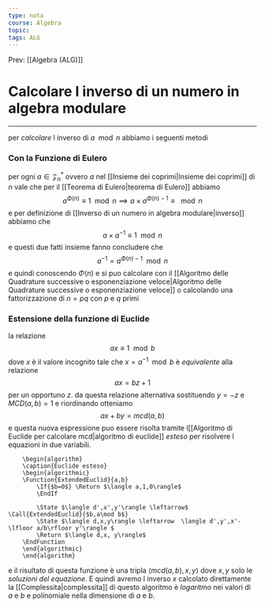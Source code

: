 ```yaml
---
type: nota
course: Algebra
topic: 
tags: ALG
---
```


Prev: [[Algebra (ALG)]]

# Calcolare l inverso di un numero in algebra modulare
---
per _calcolare_ l inverso di $a \mod n$ abbiamo i seguenti metodi 

### Con la Funzione di Eulero
per ogni $a\in \mathcal{Z}_{n}^{*}$ ovvero $a$ nel [[Insieme dei coprimi|Insieme dei coprimi]] di $n$
vale che per il [[Teorema di Eulero|teorema di Eulero]] abbiamo 
$$a^{\Phi(n)}  \equiv 1 \mod n\implies a \times a^{\Phi(n)-1} \equiv \mod n$$
e per definizione di [[Inverso di un numero in algebra modulare|inverso]] abbiamo che 
$$a\times a^{-1} \equiv 1 \mod n$$
e questi due fatti insieme fanno concludere che 
$$a^{ -1}=a^{\Phi(n)-1} \mod n$$
e quindi conoscendo $\Phi(n)$ e si puo calcolare con il [[Algoritmo delle Quadrature successive o esponenziazione veloce|Algoritmo delle Quadrature successive o esponenziazione veloce]] o calcolando una fattorizzazione di $n=pq$ con $p$ e $q$ primi 


### Estensione della funzione di Euclide
la relazione $$ax \equiv 1 \mod b$$dove $x$ è il valore incognito tale che $x = a^{-1} \mod b$ 
è _equivalente_ alla relazione
$$ax =bz+1$$per un opportuno $z$.
da questa relazione alternativa sostituendo $y=-z$ e $MCD(a,b)=1$  e riordinando otteniamo 
 $$ax+by = mcd(a,b)$$
 e questa nuova espressione puo essere risolta tramite l[[Algoritmo di Euclide per calcolare mcd|algoritmo di euclide]] _esteso_ per risolvere l equazioni in due variabili. 
```pseudo
	\begin{algorithm}
	\caption{Euclide esteso}
	\begin{algorithmic}
	\Function{ExtendedEuclid}{a,b}
		\If{$b=0$} \Return $\langle a,1,0\rangle$
		\EndIf
		
		\State $\langle d',x',y'\rangle \leftarrow$ \Call{ExtendedEuclid}{$b,a\mod b$}
		\State $\langle d,x,y\rangle \leftarrow  \langle d',y',x'-\lfloor a/b\rfloor y'\rangle $
		\Return $\langle d,x, y\rangle$
	\EndFunction
	\end{algorithmic}
	\end{algorithm} 
```
e il risultato di questa funzione è una tripla $\langle mcd(a,b),x,y \rangle$ dove $x,y$ solo le _soluzioni del equazione_. 
E quindi avremo l inverso $x$ calcolato direttamente
la [[Complessita|complessita]] di questo algoritmo è _logaritmo_ nei valori di $a$ e $b$ e polinomiale nella dimensione di $a$ e $b$.

